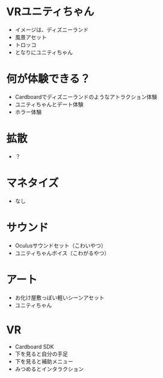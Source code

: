 # VRユニティちゃん
* イメージは、ディズニーランド
* 風景アセット
* トロッコ
* となりにユニティちゃん

# 何が体験できる？
* Cardboardでディズニーランドのようなアトラクション体験
* ユニティちゃんとデート体験
* ホラー体験

# 拡散
* ？

# マネタイズ
* なし




# サウンド
* Oculusサウンドセット（こわいやつ）
* ユニティちゃんボイス（こわがるやつ）

# アート

* お化け屋敷っぽい軽いシーンアセット
* ユニティちゃん

# VR

* Cardboard SDK
* 下を見ると自分の手足
* 下を見ると補助メニュー
* みつめるとインタラクション